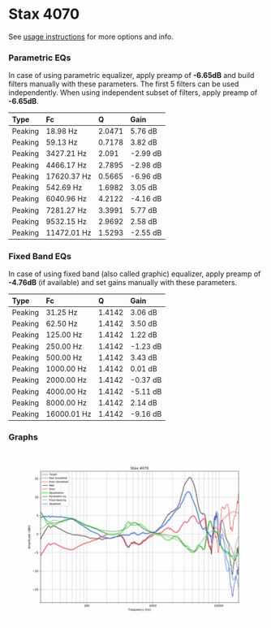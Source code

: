# Stax 4070
See [usage instructions](https://github.com/jaakkopasanen/AutoEq#usage) for more options and info.

### Parametric EQs
In case of using parametric equalizer, apply preamp of **-6.65dB** and build filters manually
with these parameters. The first 5 filters can be used independently.
When using independent subset of filters, apply preamp of **-6.65dB**.

| Type    | Fc          |      Q | Gain     |
|:--------|:------------|:-------|:---------|
| Peaking | 18.98 Hz    | 2.0471 | 5.76 dB  |
| Peaking | 59.13 Hz    | 0.7178 | 3.82 dB  |
| Peaking | 3427.21 Hz  | 2.091  | -2.99 dB |
| Peaking | 4466.17 Hz  | 2.7895 | -2.98 dB |
| Peaking | 17620.37 Hz | 0.5665 | -6.96 dB |
| Peaking | 542.69 Hz   | 1.6982 | 3.05 dB  |
| Peaking | 6040.96 Hz  | 4.2122 | -4.16 dB |
| Peaking | 7281.27 Hz  | 3.3991 | 5.77 dB  |
| Peaking | 9532.15 Hz  | 2.9692 | 2.58 dB  |
| Peaking | 11472.01 Hz | 1.5293 | -2.55 dB |

### Fixed Band EQs
In case of using fixed band (also called graphic) equalizer, apply preamp of **-4.76dB**
(if available) and set gains manually with these parameters.

| Type    | Fc          |      Q | Gain     |
|:--------|:------------|:-------|:---------|
| Peaking | 31.25 Hz    | 1.4142 | 3.06 dB  |
| Peaking | 62.50 Hz    | 1.4142 | 3.50 dB  |
| Peaking | 125.00 Hz   | 1.4142 | 1.22 dB  |
| Peaking | 250.00 Hz   | 1.4142 | -1.23 dB |
| Peaking | 500.00 Hz   | 1.4142 | 3.43 dB  |
| Peaking | 1000.00 Hz  | 1.4142 | 0.01 dB  |
| Peaking | 2000.00 Hz  | 1.4142 | -0.37 dB |
| Peaking | 4000.00 Hz  | 1.4142 | -5.11 dB |
| Peaking | 8000.00 Hz  | 1.4142 | 2.14 dB  |
| Peaking | 16000.01 Hz | 1.4142 | -9.16 dB |

### Graphs
![](./Stax%204070.png)